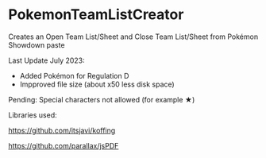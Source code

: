 # PokemonTeamListCreator
Creates an Open Team List/Sheet and Close Team List/Sheet from Pokémon Showdown paste

Last Update July 2023:
- Added Pokémon for Regulation D
- Impproved file size (about x50 less disk space)
  
Pending: Special characters not allowed (for example ★)

Libraries used:

https://github.com/itsjavi/koffing


https://github.com/parallax/jsPDF

